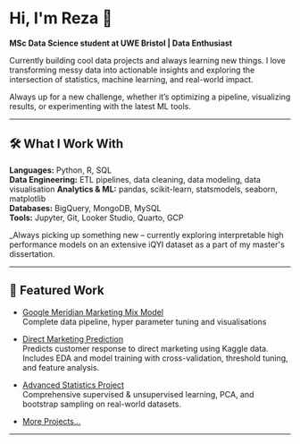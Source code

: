 # Hi, I'm Reza 👋

**MSc Data Science student at UWE Bristol | Data Enthusiast**

Currently building cool data projects and always learning new things. I love transforming messy data into actionable insights and exploring the intersection of statistics, machine learning, and real-world impact.

Always up for a new challenge, whether it’s optimizing a pipeline, visualizing results, or experimenting with the latest ML tools.

---

## 🛠️ What I Work With

**Languages:** Python, R, SQL  
**Data Engineering:** ETL pipelines, data cleaning, data modeling, data visualisation
**Analytics & ML:** pandas, scikit-learn, statsmodels, seaborn, matplotlib  
**Databases:** BigQuery, MongoDB, MySQL  
**Tools:** Jupyter, Git, Looker Studio, Quarto, GCP

_Always picking up something new – currently exploring interpretable high performance models on an extensive iQYI dataset as a part of my master's dissertation.

---

## 📌 Featured Work

- [Google Meridian Marketing Mix Model](https://github.com/emaraitchmsc/meridianmmm)  
  Complete data pipeline, hyper parameter tuning and visualisations 

- [Direct Marketing Prediction](https://github.com/emaraitchmsc/direct_marketing_prediction)  
  Predicts customer response to direct marketing using Kaggle data. Includes EDA and model training with cross-validation, threshold tuning, and feature analysis.

- [Advanced Statistics Project](https://github.com/emaraitchmsc/blood_type_prediction_r)  
  Comprehensive supervised & unsupervised learning, PCA, and bootstrap sampling on real-world datasets.

- [More Projects...](https://github.com/emaraitchmsc?tab=repositories)

---
